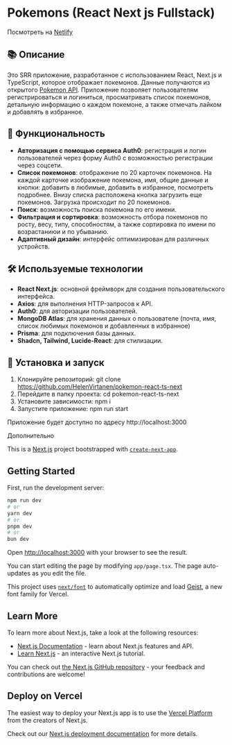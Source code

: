 # Pokemons (React Next js Fullstack)
Посмотреть на [Netlify](https://virtanen-pokemon-next-ts.netlify.app/)

## 📚 Описание

Это SRR приложение, разработанное с использованием React, Next.js и TypeScript, которое отображает покемонов.
Данные получаются из открытого [Pokemon API](https://pokeapi.co/). 
Приложение позволяет пользователям регистрироваться и логиниться, просматривать список покемонов, детальную информацию о каждом покемоне, а также отмечать лайком и добавлять в избранное.

## 🚀 Функциональность
- **Авторизация с помощью сервиса Auth0**: регистрация и логин пользователей через форму Auth0 с возможностью регистрации через соцсети.
- **Список покемонов**: отображение по 20 карточек покемонов. На каждой карточке изображение покемона, имя, общие данные и кнопки: добавить в любимые, добавить в избранное, посмотреть подробнее. Внизу списка расположена кнопка загрузить еще покемонов. Загрузка происходит по 20 покемонов.
- **Поиск**: возможность поиска покемона по его имени.
- **Фильтрация и сортировка**: возможность отбора покемонов по росту, весу, типу, способностям, а также сортировка по имени по возрастаниюи и по убыванию.
- **Адаптивный дизайн**: интерфейс оптимизирован для различных устройств.

## 🛠️ Используемые технологии

- **React Next.js**: основной фреймворк для создания пользовательского интерфейса.
- **Axios**: для выполнения HTTP-запросов к API.
- **Auth0**: для авторизации пользователей.
- **MongoDB Atlas**: для хранения данных о пользователе (почта, имя, список любимых покемонов и добавленных в избранное)
- **Prisma**: для подключения базы данных.
- **Shadcn, Tailwind, Lucide-React**: для стилизации.

## 🚀 Установка и запуск
1. Клонируйте репозиторий:
   git clone https://github.com/HelenVirtanen/pokemon-react-ts-next
2. Перейдите в папку проекта:
   cd pokemon-react-ts-next
3. Установите зависимости: 
   npm i
4. Запустите приложение:
   npm run start
   
Приложение будет доступно по адресу http://localhost:3000


Дополнительно

This is a [Next.js](https://nextjs.org) project bootstrapped with [`create-next-app`](https://nextjs.org/docs/app/api-reference/cli/create-next-app).

## Getting Started

First, run the development server:

```bash
npm run dev
# or
yarn dev
# or
pnpm dev
# or
bun dev
```

Open [http://localhost:3000](http://localhost:3000) with your browser to see the result.

You can start editing the page by modifying `app/page.tsx`. The page auto-updates as you edit the file.

This project uses [`next/font`](https://nextjs.org/docs/app/building-your-application/optimizing/fonts) to automatically optimize and load [Geist](https://vercel.com/font), a new font family for Vercel.

## Learn More

To learn more about Next.js, take a look at the following resources:

- [Next.js Documentation](https://nextjs.org/docs) - learn about Next.js features and API.
- [Learn Next.js](https://nextjs.org/learn) - an interactive Next.js tutorial.

You can check out [the Next.js GitHub repository](https://github.com/vercel/next.js) - your feedback and contributions are welcome!

## Deploy on Vercel

The easiest way to deploy your Next.js app is to use the [Vercel Platform](https://vercel.com/new?utm_medium=default-template&filter=next.js&utm_source=create-next-app&utm_campaign=create-next-app-readme) from the creators of Next.js.

Check out our [Next.js deployment documentation](https://nextjs.org/docs/app/building-your-application/deploying) for more details.
